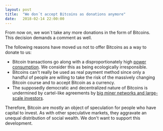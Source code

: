 ```yaml
---
layout: post
title:  "We don´t accept Bitcoins as donations anymore"
date:   2018-02-14 22:00:00
---
```



From now on, we won´t take any more donations in the form of Bitcoins. This decision demands a comment as well.

The following reasons have moved us not to offer Bitcoins as a way to donate to us:
  
  * Bitcoin transactions  go along with a disproportionately high [power consumption](https://arstechnica.com/tech-policy/2017/12/bitcoins-insane-energy-consumption-explained/). We consider this as being ecologically irresponsible. 
  * Bitcoins can't really be used as real payment method since only a handful of people are willing to take the risk of the massively changing Bitcoin course and to accept Bitcoin as a currency. 
  * The supposedly democratic and decentralized nature of Bitcoins is undermined by cartel-like agreements by [big miner networks and large-scale investors](https://www.bitcoinmining.com/bitcoin-mining-centralization/).

Therefore, Bitcoin are mostly an object of speculation for people who have capital to invest. As with other speculative markets, they aggravate an unequal distribution of social wealth. We don't want to support this development.
